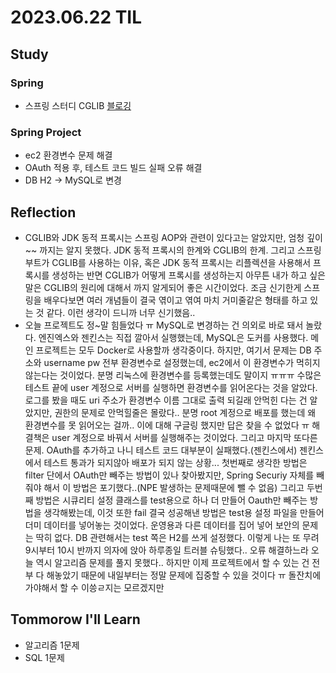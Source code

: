 # 2023.06.22 TIL

## Study
### Spring
- 스프링 스터디 CGLIB [블로깅](https://memodayoungee.tistory.com/151)
### Spring Project
- ec2 환경변수 문제 해결
- OAuth 적용 후, 테스트 코드 빌드 실패 오류 해결
- DB H2 -> MySQL로 변경

## Reflection
- CGLIB와 JDK 동적 프록시는 스프링 AOP와 관련이 있다고는 알았지만, 엄청 깊이 ~~ 까지는 알지 못했다. JDK 동적 프록시의 한계와 CGLIB의 한계. 그리고
스프링 부트가 CGLIB를 사용하는 이유, 혹은 JDK 동적 프록시는 리플렉션을 사용해서 프록시를 생성하는 반면 CGLIB가 어떻게 프록시를 생성하는지
아무튼 내가 하고 싶은 말은 CGLIB의 원리에 대해서 까지 알게되어 좋은 시간이었다. 조금 신기한게 스프링을 배우다보면 여러 개념들이 결국 엮이고 엮여 마치 거미줄같은 형태를 하고 있는 것 같다.
이런 생각이 드니까 너무 신기했음..
- 오늘 프로젝트도 정~말 힘들었다 ㅠ MySQL로 변경하는 건 의외로 바로 돼서 놀랐다. 엔진엑스와 젠킨스는 직접 깔아서 실행했는데, MySQL은 도커를 사용했다. 메인 프로젝트는 모두 Docker로 사용할까 생각중이다.
하지만, 여기서 문제는 DB 주소와 username pw 전부 환경변수로 설정했는데, ec2에서 이 환경변수가 먹히지 않는다는 것이었다. 분명 리눅스에 환경변수를 등록했는데도 말이지 ㅠㅠㅠ
수많은 테스트 끝에 user 계정으로 서버를 실행하면 환경변수를 읽어온다는 것을 알았다. 로그를 봤을 때도 uri 주소가 환경변수 이름 그대로 출력 되길래 안먹힌 다는 건 알았지만, 권한의 문제로 안먹힐줄은 몰랐다..
분명 root 계정으로 배포를 했는데 왜 환경변수를 못 읽어오는 걸까.. 이에 대해 구글링 했지만 답은 찾을 수 없었다 ㅠ 해결책은 user 계정으로 바꿔서 서버를 실행해주는 것이었다.
그리고 마지막 또다른 문제. OAuth를 추가하고 나니 테스트 코드 대부분이 실패했다.(젠킨스에서) 젠킨스에서 테스트 통과가 되지않아 배포가 되지 않는 상황...
첫번째로 생각한 방법은 filter 단에서 OAuth만 빼주는 방법이 있나 찾아봤지만, Spring Securiy 자체를 빼줘야 해서 이 방법은 포기했다..(NPE 발생하는 문제때문에 뺄 수 없음)
그리고 두번째 방법은 시큐리티 설정 클래스를 test용으로 하나 더 만들어 Oauth만 빼주는 방법을 생각해봤는데, 이것 또한 fail
결국 성공해낸 방법은 test용 설정 파일을 만들어 더미 데이터를 넣어놓는 것이었다. 운영용과 다른 데이터를 집어 넣어 보안의 문제는 딱히 없다.
DB 관련해서는 test 쪽은 H2를 쓰게 설정했다. 이렇게 나는 또 무려 9시부터 10시 반까지 의자에 앉아 하루종일 트러블 슈팅했다..
오류 해결하느라 오늘 역시 알고리즘 문제를 풀지 못했다.. 하지만 이제 프로젝트에서 할 수 있는 건 전부 다 해놓았기 때문에 내일부터는 정말 문제에 집중할 수 있을 것이다 ㅠ 돌잔치에 가야해서 할 수 이씅ㄹ지는 모르겠지만
## Tommorow I'll Learn
- 알고리즘 1문제
- SQL 1문제


